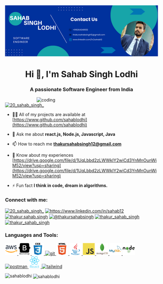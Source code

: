 ![logo](https://github.com/sahablodhi/sahablodhi/blob/main/Github%20Banner.png)

<h1 align="center">Hi 👋, I'm Sahab Singh Lodhi</h1>
<h3 align="center">A passionate Software Engineer from India</h3>

<img align="right" alt="coding" width="400" src="https://i.pinimg.com/originals/54/e3/7d/54e37d8074ebcde1d96c77d7b2a7f310.gif">
<!-- <p align="left"> <img src="https://komarev.com/ghpvc/?username=sahablodhi&label=Profile%20views&color=0e75b6&style=flat" alt="sahablodhi" /> </p>
 -->
<p align="left"> <a href="https://twitter.com/20_sahab_singh_" target="blank"><img src="https://img.shields.io/twitter/follow/20_sahab_singh_?logo=twitter&style=for-the-badge" alt="20_sahab_singh_" /></a> </p>


- 👨‍💻 All of my projects are available at [https://www.github.com/sahablodhi](https://www.github.com/sahablodhi)

- 💬 Ask me about **react.js, Node.js, Javascript, Java**

- 📫 How to reach me **thakursahabsingh12@gmail.com**

- 📄 Know about my experiences [https://drive.google.com/file/d/1UqLbbd2zLWWkIY2wiCd3YnMnOunWiM52/view?usp=sharing](https://drive.google.com/file/d/1UqLbbd2zLWWkIY2wiCd3YnMnOunWiM52/view?usp=sharing)

- ⚡ Fun fact **I think in code, dream in algorithms.**

<h3 align="left">Connect with me:</h3>
<p align="left">
<a href="https://twitter.com/20_sahab_singh_" target="blank"><img align="center" src="https://raw.githubusercontent.com/rahuldkjain/github-profile-readme-generator/master/src/images/icons/Social/twitter.svg" alt="20_sahab_singh_" height="30" width="40" /></a>
<a href="https://linkedin.com/in/https://www.linkedin.com/in/sahab12" target="blank"><img align="center" src="https://raw.githubusercontent.com/rahuldkjain/github-profile-readme-generator/master/src/images/icons/Social/linked-in-alt.svg" alt="https://www.linkedin.com/in/sahab12" height="30" width="40" /></a>
<a href="https://instagram.com/thakur.sahab.singh" target="blank"><img align="center" src="https://raw.githubusercontent.com/rahuldkjain/github-profile-readme-generator/master/src/images/icons/Social/instagram.svg" alt="thakur.sahab.singh" height="30" width="40" /></a>
<a href="https://www.hackerrank.com/@thakursahabsingh" target="blank"><img align="center" src="https://raw.githubusercontent.com/rahuldkjain/github-profile-readme-generator/master/src/images/icons/Social/hackerrank.svg" alt="@thakursahabsingh" height="30" width="40" /></a>
<a href="https://www.leetcode.com/thakur_sahab_singh" target="blank"><img align="center" src="https://raw.githubusercontent.com/rahuldkjain/github-profile-readme-generator/master/src/images/icons/Social/leet-code.svg" alt="thakur_sahab_singh" height="30" width="40" /></a>
<a href="https://auth.geeksforgeeks.org/user/thakur_sahab_singh" target="blank"><img align="center" src="https://raw.githubusercontent.com/rahuldkjain/github-profile-readme-generator/master/src/images/icons/Social/geeks-for-geeks.svg" alt="thakur_sahab_singh" height="30" width="40" /></a>
</p>

<h3 align="left">Languages and Tools:</h3>
<p align="left"> <a href="https://aws.amazon.com" target="_blank" rel="noreferrer"> <img src="https://raw.githubusercontent.com/devicons/devicon/master/icons/amazonwebservices/amazonwebservices-original-wordmark.svg" alt="aws" width="40" height="40"/> </a> <a href="https://getbootstrap.com" target="_blank" rel="noreferrer"> <img src="https://raw.githubusercontent.com/devicons/devicon/master/icons/bootstrap/bootstrap-plain-wordmark.svg" alt="bootstrap" width="40" height="40"/> </a> <a href="https://www.w3schools.com/css/" target="_blank" rel="noreferrer"> <img src="https://raw.githubusercontent.com/devicons/devicon/master/icons/css3/css3-original-wordmark.svg" alt="css3" width="40" height="40"/> </a> <a href="https://git-scm.com/" target="_blank" rel="noreferrer"> <img src="https://www.vectorlogo.zone/logos/git-scm/git-scm-icon.svg" alt="git" width="40" height="40"/> </a> <a href="https://www.w3.org/html/" target="_blank" rel="noreferrer"> <img src="https://raw.githubusercontent.com/devicons/devicon/master/icons/html5/html5-original-wordmark.svg" alt="html5" width="40" height="40"/> </a> <a href="https://www.java.com" target="_blank" rel="noreferrer"> <img src="https://raw.githubusercontent.com/devicons/devicon/master/icons/java/java-original.svg" alt="java" width="40" height="40"/> </a> <a href="https://developer.mozilla.org/en-US/docs/Web/JavaScript" target="_blank" rel="noreferrer"> <img src="https://raw.githubusercontent.com/devicons/devicon/master/icons/javascript/javascript-original.svg" alt="javascript" width="40" height="40"/> </a> <a href="https://www.mongodb.com/" target="_blank" rel="noreferrer"> <img src="https://raw.githubusercontent.com/devicons/devicon/master/icons/mongodb/mongodb-original-wordmark.svg" alt="mongodb" width="40" height="40"/> </a> <a href="https://www.mysql.com/" target="_blank" rel="noreferrer"> <img src="https://raw.githubusercontent.com/devicons/devicon/master/icons/mysql/mysql-original-wordmark.svg" alt="mysql" width="40" height="40"/> </a> <a href="https://nodejs.org" target="_blank" rel="noreferrer"> <img src="https://raw.githubusercontent.com/devicons/devicon/master/icons/nodejs/nodejs-original-wordmark.svg" alt="nodejs" width="40" height="40"/> </a> <a href="https://postman.com" target="_blank" rel="noreferrer"> <img src="https://www.vectorlogo.zone/logos/getpostman/getpostman-icon.svg" alt="postman" width="40" height="40"/> </a> <a href="https://reactjs.org/" target="_blank" rel="noreferrer"> <img src="https://raw.githubusercontent.com/devicons/devicon/master/icons/react/react-original-wordmark.svg" alt="react" width="40" height="40"/> </a> <a href="https://tailwindcss.com/" target="_blank" rel="noreferrer"> <img src="https://www.vectorlogo.zone/logos/tailwindcss/tailwindcss-icon.svg" alt="tailwind" width="40" height="40"/> </a> </p>

<p><img align="left" src="https://github-readme-stats.vercel.app/api/top-langs?username=sahablodhi&show_icons=true&locale=en&layout=compact" alt="sahablodhi" /></p>

<p>&nbsp;<img align="center" src="https://github-readme-stats.vercel.app/api?username=sahablodhi&show_icons=true&locale=en" alt="sahablodhi" /></p>
